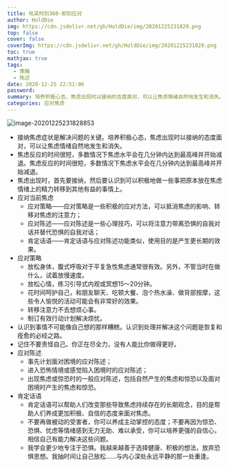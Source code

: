 ```yaml
---
title: 吼呆时刻360-即刻应对
author: HoldDie
img: https://cdn.jsdelivr.net/gh/HoldDie/img/20201225231829.png
top: false
cover: false
coverImg: https://cdn.jsdelivr.net/gh/HoldDie/img/20201225231829.png
toc: true
mathjax: true
tags:
  - 策略
  - 陈述
date: 2020-12-25 22:51:06
password:
summary: 培养积极心态，焦虑出现时以接纳的态度面对，可以让焦虑情绪自然地发生和消失。
categories: 应对焦虑
---
```


![image-20201225231828853](https://cdn.jsdelivr.net/gh/HoldDie/img/20201225231829.png)

- 接纳焦虑症状是解决问题的关键。培养积极心态，焦虑出现时以接纳的态度面对，可以让焦虑情绪自然地发生和消失。
- 焦虑反应的时间很短，多数情况下焦虑水平会在几分钟内达到最高峰并开始减退。焦虑反应的时间很短，多数情况下焦虑水平会在几分钟内达到最高峰并开始减退。
- 焦虑出现时，首先要接纳，然后要认识到可以积极地做一些事把原本放在焦虑情绪上的精力转移到其他有益的事情上。
- 应对当前焦虑
  - 应对策略——应对策略是一些积极的应对方法，可以抵消焦虑的影响、转移对焦虑的注意力；
  - 应对陈述——应对陈述是一些心理技巧，可以将注意力带离恐惧的自我对话并替代恐惧的自我对话；
  - 肯定话语——肯定话语与应对陈述功能类似，使用目的是产生更长期的效果。
- 应对策略
  - 放松身体，腹式呼吸对于平复急性焦虑通常很有效。另外，不管当时在做什么，试着放慢速度。
  - 放松心情，练习引导式内观或冥想15～20分钟。
  - 花时间呵护自己，和朋友聊天、吃顿大餐、泡个热水澡、做背部按摩，这些令人愉悦的活动可能会有非常好的效果。
  - 转移注意力不去想烦心事。
  - 制订有效行动计划解决烦忧。
- 认识到事情不可能像自己想的那样糟糕。认识到处理并解决这个问题是恢复和痊愈的必经之路。
- 记住不要责怪自己。你正在尽全力，没有人能比你做得更好。
- 应对陈述
  - 事先计划面对困境的应对陈述；
  - 进入恐怖情境或感觉陷入困境时的应对陈述；
  - 出现焦虑或惊恐时的一般应对陈述，包括自然产生的焦虑和惊恐以及面对困境时产生的焦虑和惊恐。
- 肯定话语
  - 肯定话语可以帮助人们改变那些导致焦虑持续存在的长期观念，目的是帮助人们养成更加积极、自信的态度来面对焦虑。
  - 不要再做被动的受害者，你可以养成主动掌控的态度；不要再因为惊恐、恐惧、忧虑等情绪感到无力无助、难以承受，你可以培养更强的自信心，相信自己有能力解决这些问题。
  - 我学会更少地专注于恐惧。我越来越善于选择健康、积极的想法，放弃恐惧思想。我抽时间让自己放松……与内心深处永远平静的那一处重逢。
